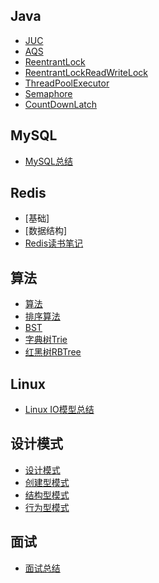 ## Java
* [JUC](/juc/README.md)
* [AQS](https://github.com/yu307949240/JavaStudy/blob/master/juc/README.md#一aqs数据结构以及相关概念)
* [ReentrantLock](https://github.com/yu307949240/JavaStudy/blob/master/juc/README.md#11-reentrantlock)
* [ReentrantLockReadWriteLock](https://github.com/yu307949240/JavaStudy/blob/master/juc/README.md#12-reentrantreadwritelock)
* [ThreadPoolExecutor](https://github.com/yu307949240/JavaStudy/blob/master/juc/README.md#13-threadpoolexecutor)
* [Semaphore](https://github.com/yu307949240/JavaStudy/blob/master/juc/README.md#21-semaphore)
* [CountDownLatch](https://github.com/yu307949240/JavaStudy/blob/master/juc/README.md#22-countdownlatch)
## MySQL
* [MySQL总结](https://github.com/yu307949240/JavaStudy/blob/master/JavaFundation/notes/MySQL%E6%80%BB%E7%BB%93.md)
## Redis
* [基础]
* [数据结构]
* [Redis读书笔记](https://github.com/yu307949240/JavaStudy/blob/master/JavaFundation/notes/%E3%80%8ARedis%E5%BC%80%E5%8F%91%E4%B8%8E%E8%BF%90%E7%BB%B4%E3%80%8B%E8%AF%BB%E4%B9%A6%E7%AC%94%E8%AE%B0.md)
## 算法
* [算法](/DataStruct/README.md)
* [排序算法](https://github.com/yu307949240/JavaStudy/blob/master/DataStruct/README.md#%E4%B8%80%E6%8E%92%E5%BA%8F)
* [BST](https://github.com/yu307949240/JavaStudy/blob/master/DataStruct/README.md#%E4%BA%8Cbst)
* [字典树Trie](https://github.com/yu307949240/JavaStudy/blob/master/DataStruct/README.md#%E4%B8%89%E5%85%B6%E4%BB%96%E4%BA%8C%E5%8F%89%E6%A0%91)
* [红黑树RBTree](https://github.com/yu307949240/JavaStudy/blob/master/DataStruct/README.md#2%E7%BA%A2%E9%BB%91%E6%A0%91rbtree)
## Linux
* [Linux IO模型总结](https://github.com/yu307949240/JavaStudy/blob/master/JavaFundation/notes/Linux%20IO%E6%A8%A1%E5%9E%8B.md)
## 设计模式
* [设计模式](/DesignPattern/README.md)
* [创建型模式](https://github.com/yu307949240/JavaStudy/blob/master/DesignPattern/README.md#%E4%B8%80%E5%88%9B%E5%BB%BA%E5%9E%8B%E8%AE%BE%E8%AE%A1%E6%A8%A1%E5%BC%8F)
* [结构型模式](https://github.com/yu307949240/JavaStudy/blob/master/DesignPattern/README.md#%E4%BA%8C%E7%BB%93%E6%9E%84%E5%9E%8B%E8%AE%BE%E8%AE%A1%E6%A8%A1%E5%BC%8F)
* [行为型模式]()
## 面试
* [面试总结](https://github.com/yu307949240/JavaStudy/blob/master/JavaFundation/notes/%E9%9D%A2%E8%AF%95%E6%80%BB%E7%BB%93.md)


